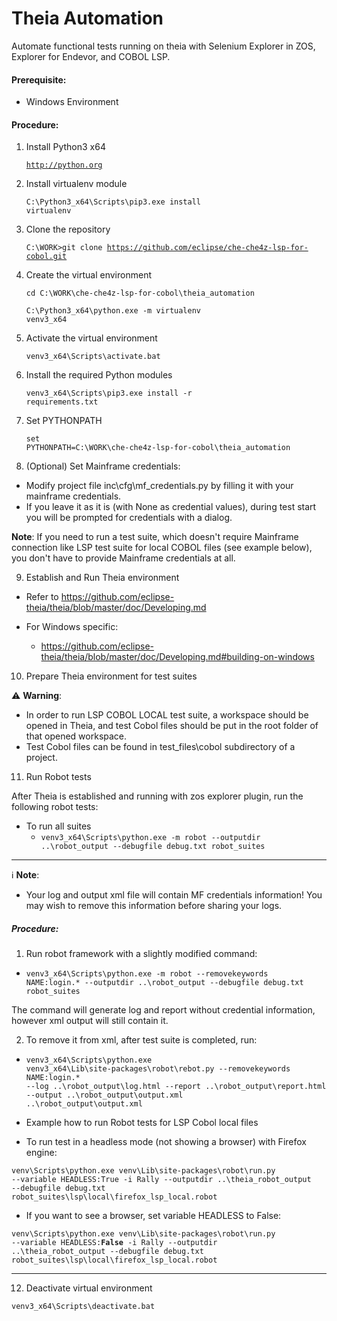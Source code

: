 # Theia Automation
Automate functional tests running on theia with Selenium Explorer in ZOS, Explorer for Endevor, and COBOL LSP.

#### Prerequisite:
- Windows Environment

#### Procedure:

1) Install Python3 x64

  	<code>http://python.org</code>

2) Install virtualenv module

  	<code>C:\Python3_x64\Scripts\pip3.exe install virtualenv</code>

3) Clone the repository

  	<code>C:\WORK>git clone https://github.com/eclipse/che-che4z-lsp-for-cobol.git</code>
  
4) Create the virtual environment

  	<code>cd C:\WORK\che-che4z-lsp-for-cobol\theia_automation</code>

  	<code>C:\Python3_x64\python.exe -m virtualenv venv3_x64</code>
  
5) Activate the virtual environment

  	<code>venv3_x64\Scripts\activate.bat</code>
  
6) Install the required Python modules

  	<code>venv3_x64\Scripts\pip3.exe install -r requirements.txt</code>
  
7) Set PYTHONPATH
  
  	<code>set PYTHONPATH=C:\WORK\che-che4z-lsp-for-cobol\theia_automation</code>

8) (Optional) Set Mainframe credentials:

* Modify project file inc\cfg\mf_credentials.py by filling it with your mainframe credentials.
* If you leave it as it is (with None as credential values), during test start you will be prompted for credentials with a dialog.

**Note**: If you need to run a test suite, which doesn't require Mainframe connection like LSP test suite for local COBOL files (see example below), you don't have to provide Mainframe credentials at all.

9) Establish and Run Theia environment

- Refer to https://github.com/eclipse-theia/theia/blob/master/doc/Developing.md
    
- For Windows specific:

	- https://github.com/eclipse-theia/theia/blob/master/doc/Developing.md#building-on-windows
	
10) Prepare Theia environment for test suites

:warning: **Warning**:

- In order to run LSP COBOL LOCAL test suite, a workspace should be opened in Theia, and test Cobol files should be put in the root folder of that opened workspace.
- Test Cobol files can be found in test_files\cobol subdirectory of a project.

11) Run Robot tests

After Theia is established and running with zos explorer plugin, run the following robot tests:

- To run all suites
	- <code>venv3_x64\Scripts\python.exe -m robot --outputdir ..\robot_output --debugfile debug.txt robot_suites</code>
	
* * *
:information_source: **Note**:

- Your log and output xml file will contain MF credentials information! You may wish to remove this information before sharing your logs.

##### Procedure:

1) Run robot framework with a slightly modified command:
	
- <code>venv3_x64\Scripts\python.exe -m robot --removekeywords NAME:login.* --outputdir ..\robot_output --debugfile debug.txt robot_suites</code>
	
The command will generate log and report without credential information, however xml output will still contain it.
	
2) To remove it from xml, after test suite is completed, run:
	
- <code>venv3_x64\Scripts\python.exe venv3_x64\Lib\site-packages\robot\rebot.py --removekeywords NAME:login.* --log ..\robot_output\log.html --report ..\robot_output\report.html --output ..\robot_output\output.xml ..\robot_output\output.xml</code>

* Example how to run Robot tests for LSP Cobol local files

- To run test in a headless mode (not showing a browser) with Firefox engine:
    
<code>venv\Scripts\python.exe venv\Lib\site-packages\robot\run.py --variable HEADLESS:True -i Rally --outputdir ..\theia_robot_output --debugfile debug.txt robot_suites\lsp\local\firefox_lsp_local.robot</code>

- If you want to see a browser, set variable HEADLESS to False:
    
<code>venv\Scripts\python.exe venv\Lib\site-packages\robot\run.py --variable HEADLESS:**False** -i Rally --outputdir ..\theia_robot_output --debugfile debug.txt robot_suites\lsp\local\firefox_lsp_local.robot</code>

* * *

12) Deactivate virtual environment

<code>venv3_x64\Scripts\deactivate.bat</code>
